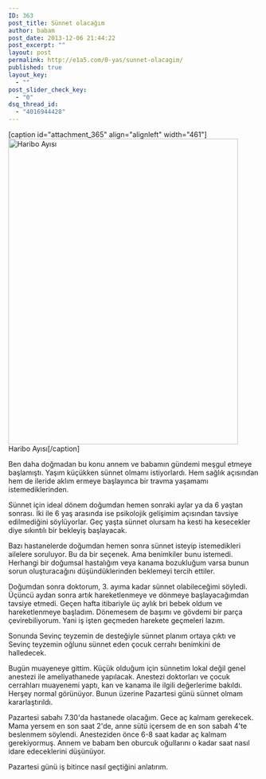 ```yaml
---
ID: 363
post_title: Sünnet olacağım
author: babam
post_date: 2013-12-06 21:44:22
post_excerpt: ""
layout: post
permalink: http://e1a5.com/0-yas/sunnet-olacagim/
published: true
layout_key:
  - ""
post_slider_check_key:
  - "0"
dsq_thread_id:
  - "4016944428"
---
```

[caption id="attachment_365" align="alignleft" width="461"]<a href="http://e1a5.com/wp-content/uploads/2013/12/haribo_ayisi.jpg"><img class=" wp-image-365 " alt="Haribo Ayısı" src="http://e1a5.com/wp-content/uploads/2013/12/haribo_ayisi.jpg" width="461" height="614" /></a> Haribo Ayısı[/caption]

Ben daha doğmadan bu konu annem ve babamın gündemi meşgul etmeye başlamıştı. Yaşım küçükken sünnet olmamı istiyorlardı. Hem sağlık açısından hem de ileride aklım ermeye başlayınca bir travma yaşamamı istemediklerinden.

Sünnet için ideal dönem doğumdan hemen sonraki aylar ya da 6 yaştan sonrası. İki ile 6 yaş arasında ise psikolojik gelişimim açısından tavsiye edilmediğini söylüyorlar. Geç yaşta sünnet olursam ha kesti ha kesecekler diye sıkıntılı bir bekleyiş başlayacak.

Bazı hastanelerde doğumdan hemen sonra sünnet isteyip istemedikleri ailelere soruluyor. Bu da bir seçenek. Ama benimkiler bunu istemedi. Herhangi bir doğumsal hastalığım veya kanama bozukluğum varsa bunun sorun oluşturacağını düşündüklerinden beklemeyi tercih ettiler.

Doğumdan sonra doktorum, 3. ayıma kadar sünnet olabileceğimi söyledi. Üçüncü aydan sonra artık hareketlenmeye ve dönmeye başlayacağımdan tavsiye etmedi. Geçen hafta itibariyle üç aylık bri bebek oldum ve hareketlenmeye başladım. Dönemesem de başımı ve gövdemi bir parça çevirebiliyorum. Yani iş işten geçmeden harekete geçmeleri lazım.

Sonunda Sevinç teyzemin de desteğiyle sünnet planım ortaya çıktı ve Sevinç teyzemin oğlunu sünnet eden çocuk cerrahı benimkini de halledecek.

Bugün muayeneye gittim. Küçük olduğum için sünnetim lokal değil genel anestezi ile ameliyathanede yapılacak. Anestezi doktorları ve çocuk cerrahları muayenemi yaptı, kan ve kanama ile ilgili değerlerime bakıldı. Herşey normal görünüyor. Bunun üzerine Pazartesi günü sünnet olmam kararlaştırıldı.

Pazartesi sabahı 7.30'da hastanede olacağım. Gece aç kalmam gerekecek. Mama yersem en son saat 2'de, anne sütü içersem de en son sabah 4'te beslenmem söylendi. Anesteziden önce 6-8 saat kadar aç kalmam gerekiyormuş. Annem ve babam ben oburcuk oğullarını o kadar saat nasıl idare edeceklerini düşünüyor.

Pazartesi günü iş bitince nasıl geçtiğini anlatırım.